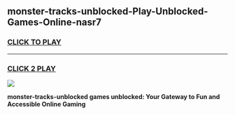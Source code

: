 
## monster-tracks-unblocked-Play-Unblocked-Games-Online-nasr7
<h3>
<a href="https://premium76.site?title=monster-tracks-unblocked&ref=25A">CLICK TO PLAY</a></h3>
<hr>

<h3>
<a href="https://premium76.site?title=monster-tracks-unblocked&ref=25A">CLICK 2 PLAY</a>
  
</h3>

<a href="https://premium76.site?title=monster-tracks-unblocked&ref=25A"><img src="https://clearcache.store/games.png"></a>


**monster-tracks-unblocked games unblocked: Your Gateway to Fun and Accessible Online Gaming**
